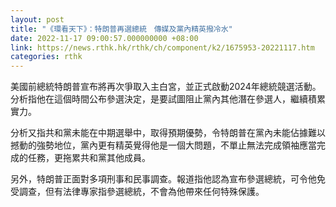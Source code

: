 ```yaml
---
layout: post
title: "《環看天下》：特朗普再選總統　傳媒及黨內精英撥冷水"
date: 2022-11-17 09:00:57.000000000 +08:00
link: https://news.rthk.hk/rthk/ch/component/k2/1675953-20221117.htm
categories: rthk
---
```


美國前總統特朗普宣布將再次爭取入主白宮，並正式啟動2024年總統競選活動。分析指他在這個時間公布參選決定，是要試圖阻止黨內其他潛在參選人，繼續積累實力。

分析又指共和黨未能在中期選舉中，取得預期優勢，令特朗普在黨內未能佔據難以撼動的強勢地位，黨內更有精英覺得他是一個大問題，不單止無法完成領袖應當完成的任務，更拖累共和黨其他成員。

另外，特朗普正面對多項刑事和民事調查。報道指他認為宣布參選總統，可令他免受調查，但有法律專家指參選總統，不會為他帶來任何特殊保護。
